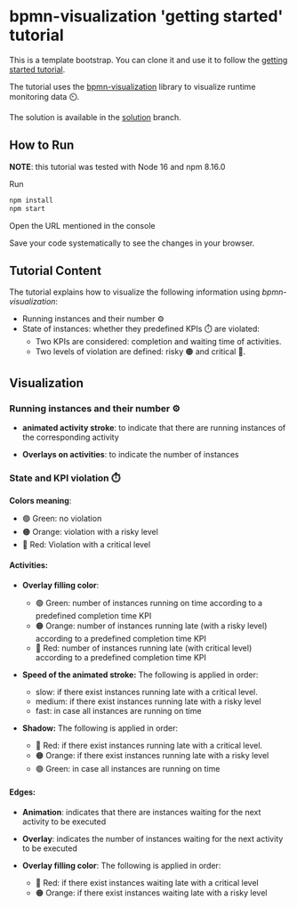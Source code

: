 # bpmn-visualization 'getting started' tutorial

This is a template bootstrap. You can clone it and use it to follow the [getting started tutorial](https://medium.com/@process-analytics/getting-started-with-bpmn-visualization-a54fbafae2df).

The tutorial uses the [bpmn-visualization](https://github.com/process-analytics/bpmn-visualization-js) library to visualize runtime monitoring data ⏲️.

The solution is available in the [solution](https://github.com/process-analytics/bpmn-visualization-tutorial-getting-started/tree/solution) branch.

## How to Run

**NOTE**: this tutorial was tested with Node 16 and npm 8.16.0

Run
```bash
npm install
npm start
```

Open the URL mentioned in the console

Save your code systematically to see the changes in your browser.

## Tutorial Content
The tutorial explains how to visualize the following information using *bpmn-visualization*:
- Running instances and their number ⚙️
- State of instances: whether they predefined KPIs ⏱️ are violated:
    - Two KPIs are considered: completion and waiting time of activities.
    - Two levels of violation are defined: risky 🟠 and critical 🔴.

## Visualization

### Running instances and their number ⚙️
- **animated activity stroke**: to indicate that there are running instances of the corresponding activity


- **Overlays on activities**: to indicate the number of instances

### State and KPI violation ⏱️
**Colors meaning**:
- 🟢 Green: no violation
- 🟠 Orange: violation with a risky level
- 🔴 Red: Violation with a critical level

#### Activities:
- **Overlay filling color**: 
    - 🟢 Green: number of instances running on time according to a predefined completion time KPI
    - 🟠 Orange: number of instances running late (with a risky level) according to a predefined completion time KPI
    - 🔴 Red: number of instances running late (with critical level) according to a predefined completion time KPI

- **Speed of the animated stroke:**  The following is applied in order:
    - slow: if there exist instances running late with a critical level.
    - medium: if there exist instances running late with a risky level
    - fast: in case all instances are running on time

- **Shadow:** The following is applied in order:
    - 🔴 Red: if there exist instances running late with a critical level.
    - 🟠 Orange: if there exist instances running late with a risky level
    - 🟢 Green: in case all instances are running on time

#### Edges:
- **Animation**: indicates that there are instances waiting for the next activity to be executed

- **Overlay**: indicates the number of instances waiting for the next activity to be executed

- **Overlay filling color**: The following is applied in order:
    - 🔴 Red: if there exist instances waiting late with a critical level
    - 🟠 Orange: if there exist instances waiting late with a risky level


